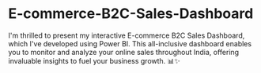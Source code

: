 # E-commerce-B2C-Sales-Dashboard
I'm thrilled to present my interactive E-commerce B2C Sales Dashboard, which I've developed using Power BI. This all-inclusive dashboard enables you to monitor and analyze your online sales throughout India, offering invaluable insights to fuel your business growth. 📊✨
